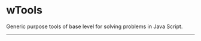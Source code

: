 # wTools

Generic purpose tools of base level for solving problems in Java Script.

_ _ _ _ _ _




































































































































